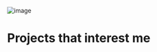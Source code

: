 ![image](blob:https://imgur.com/cf0aa8d9-3eba-4a2e-aaa9-865a0ec99a1d.png)

# Projects that interest me
